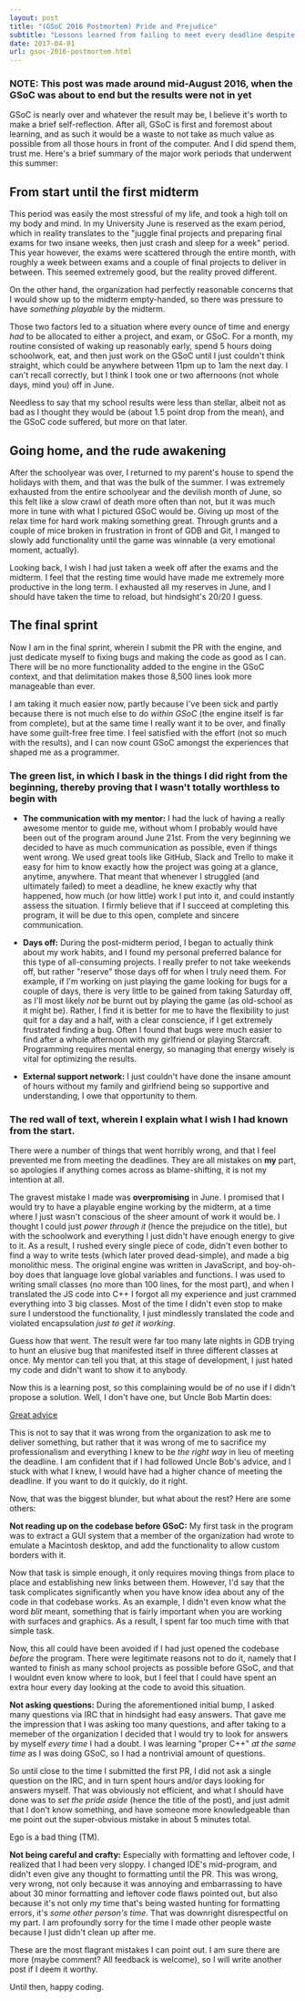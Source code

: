 ```yaml
---
layout: post
title: "(GSoC 2016 Postmortem) Pride and Prejudice"
subtitle: "Lessons learned from failing to meet every deadline despite 60-hour weeks"
date: 2017-04-01
url: gsoc-2016-postmortem.html
---
```


### NOTE: This post was made around mid-August 2016, when the GSoC was about to end but the results were not in yet

GSoC is nearly over and whatever the result may be, I believe it's worth to make a brief self-reflection. After all, GSoC is first and foremost about learning, and as such it would be a waste to not take as much value as possible from all those hours in front of the computer. And I did spend them, trust me. Here's a brief summary of the major work periods that underwent this summer:

## From start until the first midterm
This period was easily the most stressful of my life, and took a high toll on my body and mind. In my University June is reserved as the exam period, which in reality translates to the "juggle final projects and preparing final exams for two insane weeks, then just crash and sleep for a week" period. This year however, the exams were scattered through the entire month, with roughly a week between exams and a couple of final projects to deliver in between. This seemed extremely good, but the reality proved different.

On the other hand, the organization had perfectly reasonable concerns that I would show up to the midterm empty-handed, so there was pressure to have _something playable_ by the midterm.

Those two factors led to a situation where every ounce of time and energy _had_ to be allocated to either a project, and exam, or GSoC. For a month, my routine consisted of waking up reasonably early, spend 5 hours doing schoolwork, eat, and then just work on the GSoC until I just couldn't think straight, which could be anywhere between 11pm up to 1am the next day. I can't recall correctly, but I think I took one or two afternoons (not whole days, mind you) off in June.

Needless to say that my school results were less than stellar, albeit not as bad as I thought they would be (about 1.5 point drop from the mean), and the GSoC code suffered, but more on that later.

## Going home, and the rude awakening
After the schoolyear was over, I returned to my parent's house to spend the holidays with them, and that was the bulk of the summer. I was extremely exhausted from the entire schoolyear and the devilish month of June, so this felt like a slow crawl of death more often than not, but it was much more in tune with what I pictured GSoC would be. Giving up most of the relax time for hard work making something great. Through grunts and a couple of mice broken in frustration in front of GDB and Git, I manged to slowly add functionality until the game was winnable (a very emotional moment, actually).

Looking back, I wish I had just taken a week off after the exams and the midterm. I feel that the resting time would have made me extremely more productive in the long term. I exhausted all my reserves in June, and I should have taken the time to reload, but hindsight's 20/20 I guess.

## The final sprint
Now I am in the final sprint, wherein I submit the PR with the engine, and just dedicate myself to fixing bugs and making the code as good as I can. There will be no more functionality added to the engine in the GSoC context, and that delimitation makes those 8,500 lines look more manageable than ever.

I am taking it much easier now, partly because I've been sick and partly because there is not much else to do _within GSoC_ (the engine itself is far from complete), but at the same time I really want it to be over, and finally have some guilt-free free time. I feel satisfied with the effort (not so much with the results), and I can now count GSoC amongst the experiences that shaped me as a programmer.

### The green list, in which I bask in the things I did right from the beginning, thereby proving that I wasn't totally worthless to begin with

- __The communication with my mentor:__ I had the luck of having a really awesome mentor to guide me, without whom I probably would have been out of the program around June 21st. From the very beginning we decided to have as much communication as possible, even if things went wrong. We used great tools like GitHub, Slack and Trello to make it easy for him to know exactly how the project was going at a glance, anytime, anywhere. That meant that whenever I struggled (and ultimately failed) to meet a deadline, he knew exactly why that happened, how much (or how little) work I put into it, and could instantly assess the situation. I firmly believe that if I succeed at completing this program, it will be due to this open, complete and sincere communication.

- __Days off:__ During the post-midterm period, I began to actually think about my work habits, and I found my personal preferred balance for this type of all-consuming projects. I really prefer to not take weekends off, but rather "reserve" those days off for when I truly need them. For example, if I'm working on just playing the game looking for bugs for a couple of days, there is very little to be gained from taking Saturday off, as I'll most likely _not_ be burnt out by playing the game (as old-school as it might be). Rather, I find it is better for me to have the flexibility to just quit for a day and a half, with a clear conscience, if I get extremely frustrated finding a bug. Often I found that bugs were much easier to find after a whole afternoon with my girlfriend or playing Starcraft. Programming requires mental energy, so managing that energy wisely is vital for optimizing the results.

- __External support network:__ I just couldn't have done the insane amount of hours without my family and girlfriend being so supportive and understanding, I owe that opportunity to them.

### The red wall of text, wherein I explain what I wish I had known from the start.

There were a number of things that went horribly wrong, and that I feel prevented me from meeting the deadlines. They are all mistakes on __my__ part, so apologies if anything comes across as blame-shifting, it is not my intention at all.

The gravest mistake I made was __overpromising__ in June. I promised that I would try to have a playable engine working by the midterm, at a time where I just wasn't conscious of the sheer amount of work it would be. I thought I could just _power through it_ (hence the prejudice on the title), but with the schoolwork and everything I just didn't have enough energy to give to it. As a result, I rushed every single piece of code, didn't even bother to find a way to write tests (which later proved dead-simple), and made a big monolithic mess. The original engine was written in JavaScript, and boy-oh-boy does that language love global variables and functions. I was used to writing small classes (no more than 100 lines, for the most part), and when I translated the JS code into C++ I forgot all my experience and just crammed everything into 3 big classes. Most of the time I didn't even stop to make sure I understood the functionality, I just mindlessly translated the code and violated encapsulation _just to get it working_.

Guess how that went. The result were far too many late nights in GDB trying to hunt an elusive bug that manifested itself in three different classes at once. My mentor can tell you that, at this stage of development, I just hated my code and didn't want to show it to anybody.

Now this is a learning post, so this complaining would be of no use if I didn't propose a solution. Well, I don't have one, but Uncle Bob Martin does:

[Great advice](https://youtu.be/zwtg7lIMUaQ?t=56m23s)

This is not to say that it was wrong from the organization to ask me to deliver something, but rather that it was wrong of me to sacrifice my professionalism and everything I knew to be _the right way_ in lieu of meeting the deadline. I am confident that if I had followed Uncle Bob's advice, and I stuck with what I knew, I would have had a higher chance of meeting the deadline. If you want to do it quickly, do it right.

Now, that was the biggest blunder, but what about the rest? Here are some others:

__Not reading up on the codebase before GSoC:__ My first task in the program was to extract a GUI system that a member of the organization had wrote to emulate a Macintosh desktop, and add the functionality to allow custom borders with it.

Now that task is simple enough, it only requires moving things from place to place and establishing new links between them. However, I'd say that the task complicates significantly when you have know idea about any of the code in that codebase works. As an example, I didn't even know what the word _blit_ meant, something that is fairly important when you are working with surfaces and graphics. As a result, I spent far too much time with that simple task.

Now, this all could have been avoided if I had just opened the codebase _before_ the program. There were legitimate reasons not to do it, namely that I wanted to finish as many school projects as possible before GSoC, and that I wouldnt even know where to look, but I feel that I could have spent an extra hour every day looking at the code to avoid this situation.

__Not asking questions:__ During the aforementioned initial bump, I asked many questions via IRC that in hindsight had easy answers. That gave me the impression that I was asking too many questions, and after taking to a memeber of the organization I decided that I would try to look for answers by myself _every time_ I had a doubt. I was learning "proper C++" _at the same time_ as I was doing GSoC, so I had a nontrivial amount of questions.

So until close to the time I submitted the first PR, I did not ask a single question on the IRC, and in turn spent hours and/or days looking for answers myself. That was obviously not efficient, and what I should have done was to _set the pride aside_ (hence the title of the post), and just admit that I don't know something, and have someone more knowledgeable than me point out the super-obvious mistake in about 5 minutes total.

Ego is a bad thing (TM).

__Not being careful and crafty:__ Especially with formatting and leftover code, I realized that I had been very sloppy. I changed IDE's mid-program, and didn't even give any thought to formatting until the PR. This was wrong, very wrong, not only because it was annoying and embarrassing to have about 30 minor formatting and leftover code flaws pointed out, but also because it's not only _my_ time that's being wasted hunting for formatting errors, it's _some other person's time_. That was downright disrespectful on my part. I am profoundly sorry for the time I made other people waste because I just didn't clean up after me.

These are the most flagrant mistakes I can point out. I am sure there are more (maybe comment? All feedback is welcome), so I will write another post if I deem it worthy.

Until then, happy coding.
